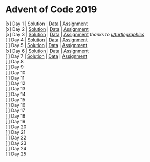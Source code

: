 # Advent of Code 2019  

[x] Day 1  | [Solution](2019/Day1.R) | [Data](2019/data/Day1.txt) | [Assignment](2019/assignments/Day1.md)  
[x] Day 2  | [Solution](2019/Day2.R) | [Data](2019/data/Day2.txt) | [Assignment](2019/assignments/Day2.md)  
[x] Day 3  | [Solution](2019/Day3.R) | [Data](2019/data/Day3.txt) | [Assignment](2019/assignments/Day3.md) *thanks to [u/turtlegraphics](https://www.reddit.com/user/turtlegraphics/)*    
[ ] Day 4  | [Solution](2019/Day4.R) | [Data](2019/data/Day4.txt) | [Assignment](2019/assignments/Day4.md)  
[ ] Day 5  | [Solution](2019/Day5.R) | [Data](2019/data/Day5.txt) | [Assignment](2019/assignments/Day5.md)  
[x] Day 6  | [Solution](2019/Day6.R) | [Data](2019/data/Day6.txt) | [Assignment](2019/assignments/Day6.md)  
[ ] Day 7  | [Solution](2019/Day7.R) | [Data](2019/data/Day7.txt) | [Assignment](2019/assignments/Day7.md)  
[ ] Day 8  
[ ] Day 9  
[ ] Day 10  
[ ] Day 11  
[ ] Day 12  
[ ] Day 13  
[ ] Day 14  
[ ] Day 15  
[ ] Day 16  
[ ] Day 17  
[ ] Day 18  
[ ] Day 19  
[ ] Day 20  
[ ] Day 21  
[ ] Day 22  
[ ] Day 23  
[ ] Day 24  
[ ] Day 25  